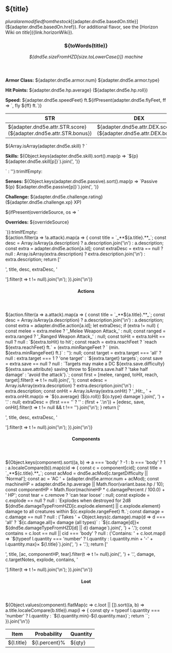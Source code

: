 ## ${title}

${plural} are modified from the stock [${adapter.dnd5e.basedOn.title}](${adapter.dnd5e.basedOn.href}).
For additional flavor, see the [Horizon Wiki on ${title}](${link.horizonWiki}).

<div class="dnd5e-stat-block">
    <article>
    <header class="name-and-size">
        <h3 class="title">${toWords(title)}</h3>
        <p class="size-and-type"><em>${dnd5e.sizeFromHZD[size.toLowerCase()]} machine</em></p>
    </header>
    <section class="ac-hp-speed">
        <p class="ac"><strong>Armor Class:</strong> ${adapter.dnd5e.armor.num} ${adapter.dnd5e.armor.type}</p>
        <p class="hp"><strong>Hit Points:</strong> ${adapter.dnd5e.hp.average} (${adapter.dnd5e.hp.roll})</p>
        <p class="speed"><strong>Speed:</strong> ${adapter.dnd5e.speedFeet} ft.${ifPresent(adapter.dnd5e.flyFeet, ff => `, fly ${ff} ft.`)}</p>
    </section>
    <table class="stats">
        <thead>
            <tr>
                <th aria-label="Strength">STR</th>
                <th aria-label="Dexterity">DEX</th>
                <th aria-label="Constitution">CON</th>
                <th aria-label="Intelligence">INT</th>
                <th aria-label="Wisdom">WIS</th>
                <th aria-label="Charisma">CHA</th>
            </tr>
        </thead>
        <tbody>
            <tr>
                <td>${adapter.dnd5e.attr.STR.score} (${adapter.dnd5e.attr.STR.bonus})</td>
                <td>${adapter.dnd5e.attr.DEX.score} (${adapter.dnd5e.attr.DEX.bonus})</td>
                <td>${adapter.dnd5e.attr.CON.score} (${adapter.dnd5e.attr.CON.bonus})</td>
                <td>${adapter.dnd5e.attr.INT.score} (${adapter.dnd5e.attr.INT.bonus})</td>
                <td>${adapter.dnd5e.attr.WIS.score} (${adapter.dnd5e.attr.WIS.bonus})</td>
                <td>${adapter.dnd5e.attr.CHA.score} (${adapter.dnd5e.attr.CHA.bonus})</td>
            </tr>
        </tbody>
    </table>
    <section class="additional-stats">
        <!-- Damage Resistances and Immunities -->
        ${Array.isArray(adapter.dnd5e.skill) ? `<p class="skills"><strong>Skills:</strong> ${Object.keys(adapter.dnd5e.skill).sort().map(p => `${p} ${adapter.dnd5e.skill[p]}`).join(', ')}</p>` : ''}:trimIfEmpty:
        <p class="senses"><strong>Senses:</strong> ${Object.keys(adapter.dnd5e.passive).sort().map(p => `Passive ${p} ${adapter.dnd5e.passive[p]}`).join(', ')}</p>
        <p class="challenge"><strong>Challenge:</strong> ${adapter.dnd5e.challenge.rating} (${adapter.dnd5e.challenge.xp} XP)</p>
        ${ifPresent(overrideSource, os => `<p class="overrides"><strong>Overrides:</strong> ${overrideSource}</p>`)}:trimIfEmpty:
    </section>
    <section class="non-attacks">
${action.filter(a => !a.attack).map(a => {
  const title = `_**${a.title}.**_`;
  const desc = Array.isArray(a.description) ? a.description.join('\n') : a.description;
  const extra = adapter.dnd5e.action[a.id];
  const extraDesc = extra == null ? null : Array.isArray(extra.description) ? extra.description.join('\n') : extra.description;
  return ['<p class="non-attack" markdown="1">', title, desc, extraDesc, '</p>'].filter(t => t != null).join('\n');
}).join('\n')}
    </section>
    <section class="actions">
        <header>
            <h4>Actions</h4>
        </header>
${action.filter(a => a.attack).map(a => {
  const title = `_**${a.title}.**_`;
  const desc = Array.isArray(a.description) ? a.description.join('\n') : a.description;
  const extra = adapter.dnd5e.action[a.id];
  let extraDesc;
  if (extra != null) {
    const melee = extra.melee ? '_Melee Weapon Attack_' : null;
    const ranged = extra.ranged ? '_Ranged Weapon Attack_' : null;
    const toHit = extra.toHit == null ? null : `${extra.toHit} to hit`;
    const reach = extra.reachFeet ? `reach ${extra.reachFeet} ft.` + (extra.minRangeFeet ? ` (min. ${extra.minRangeFeet} ft.)` : ''): null;
    const target = extra.target === 'all' ? null : extra.target === 1 ? 'one target' : `${extra.target} targets`;
    const save = extra.save == null ? null : `Targets may make a DC ${extra.save.difficulty} ${extra.save.attribute} saving throw to ${extra.save.half ? 'take half damage' : 'avoid the attack'}.`;
    const first = [melee, ranged, toHit, reach, target].filter(t => t != null).join(', ');
    const edesc = Array.isArray(extra.description) ? extra.description.join('\n') : extra.description;
    const onHit = Array.isArray(extra.onHit) ? '_Hit:_ ' + extra.onHit.map(o => `${o.average} (${o.roll}) ${o.type} damage`).join(', ') + '.' : null;
    extraDesc = (first === '' ? '' : (first + '.\n')) + [edesc, save, onHit].filter(t => t != null && t !== '').join('\n');
  }
  return ['<p class="action" markdown="1">', title, desc, extraDesc, '</p>'].filter(t => t != null).join('\n');
}).join('\n')}
    </section>
    <section class="components">
        <header>
            <h4>Components</h4>
        </header>
${Object.keys(component).sort((a, b) => a === 'body' ? -1 : b === 'body' ? 1 : a.localeCompare(b)).map(cid => {
  const c = component[cid];
  const title = `_**${c.title}.**_`;
  const acMod = dnd5e.acMod[c.targetDifficulty || 'Normal'];
  const ac = 'AC ' + (adapter.dnd5e.armor.num + acMod);
  const machineHP = adapter.dnd5e.hp.average || Math.floor(variant.base.hp / 10);
  const componentHP = Math.floor(machineHP * c.damagePercent / 100.0) + ' HP';
  const tear = c.remove ? 'can tear loose' : null; 
  const explode = c.explode == null ? null : `Explodes when destroyed for 2d8 ${dnd5e.damageTypeFromHZD[c.explode.element] || c.explode.element} damage to all creatures within ${c.explode.rangeFeet} ft.`;
  const damage = c.damage == null ? null : ('Takes ' + Object.keys(c.damage).map(d => d === 'all' ? `${c.damage.all}&times; damage (all types)` : `${c.damage[d]}&times; ${dnd5e.damageTypeFromHZD[d] || d} damage`).join(', ') + '.');
  const contains = c.loot == null || cid === 'body' ? null : ('Contains: ' + c.loot.map(l => `${typeof l.quantity === 'number' ? l.quantity : l.quantity.min + '-' + l.quantity.max}&times; ${l.title}`).join(', ') + '.');
  return ['<p class="component" markdown="1">', title, [ac, componentHP, tear].filter(t => t != null).join(', ') + '.', damage, c.targetNotes, explode, contains, '</p>'].filter(t => t != null).join('\n');
}).join('\n')}
    </section>
    <section class="loot-items">
        <header>
            <h4>Loot</h4>
        </header>
        <table class="loot-list">
            <thead>
                <tr>
                    <th>Item</th>
                    <th class="loot-percent">Probability</th>
                    <th class="loot-qty">Quantity</th>
                </tr>
            </thead>
            <tbody>
${Object.values(component).flatMap(c => c.loot || []).sort((a, b) => a.title.localeCompare(b.title)).map(l => {
  const qty = typeof l.quantity === 'number' ? l.quantity : `${l.quantity.min}-${l.quantity.max}`;
  return `<tr><td class="loot-title">${l.title}</td><td class="loot-percent">${l.percent}%</td><td class="loot-qty">${qty}</td></tr>`;
}).join('\n')}
            </tbody>
        </table>
    </section>
    </article>
</div>

